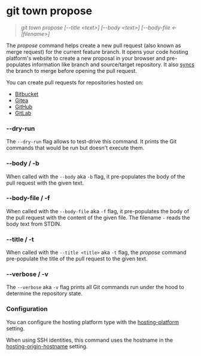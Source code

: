 # git town propose

> _git town propose [--title &lt;text&gt;] [--body &lt;text&gt;] [--body-file
> &lt;-|filename&gt;]_

The _propose_ command helps create a new pull request (also known as merge
request) for the current feature branch. It opens your code hosting platform's
website to create a new proposal in your browser and pre-populates information
like branch and source/target repository. It also [syncs](sync.md) the branch to
merge before opening the pull request.

You can create pull requests for repositories hosted on:

- [Bitbucket](https://bitbucket.org)
- [Gitea](https://gitea.com)
- [GitHub](https://github.com)
- [GitLab](https://gitlab.com)

### --dry-run

The `--dry-run` flag allows to test-drive this command. It prints the Git
commands that would be run but doesn't execute them.

### --body / -b

When called with the `--body` aka `-b` flag, it pre-populates the body of the
pull request with the given text.

### --body-file / -f

When called with the `--body-file` aka `-f` flag, it pre-populates the body of
the pull request with the content of the given file. The filename `-` reads the
body text from STDIN.

### --title / -t

When called with the `--title <title>` aka `-t` flag, the _propose_ command
pre-populate the title of the pull request to the given text.

### --verbose / -v

The `--verbose` aka `-v` flag prints all Git commands run under the hood to
determine the repository state.

### Configuration

You can configure the hosting platform type with the
[hosting-platform](../preferences/hosting-platform.md) setting.

When using SSH identities, this command uses the hostname in the
[hosting-origin-hostname](../preferences/hosting-origin-hostname.md) setting.

